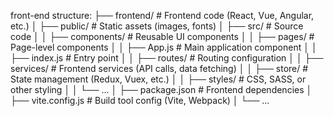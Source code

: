 front-end structure:
├── frontend/         # Frontend code (React, Vue, Angular, etc.)
│   ├── public/      # Static assets (images, fonts)
│   ├── src/         # Source code
│   │   ├── components/  # Reusable UI components
│   │   ├── pages/       # Page-level components
│   │   ├── App.js       # Main application component
│   │   ├── index.js     # Entry point
│   │   ├── routes/      # Routing configuration
│   │   ├── services/    # Frontend services (API calls, data fetching)
│   │   ├── store/       # State management (Redux, Vuex, etc.)
│   │   ├── styles/      # CSS, SASS, or other styling
│   │   └── ...
│   ├── package.json   # Frontend dependencies
│   ├── vite.config.js # Build tool config (Vite, Webpack)
│   └── ...
